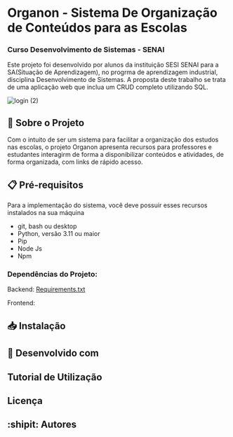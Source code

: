 # Organon - Sistema De Organização de Conteúdos para as Escolas 
### Curso Desenvolvimento de Sistemas - SENAI

Este projeto foi desenvolvido por alunos da instituição SESI SENAI para a SA(Situação de Aprendizagem), no progrma de aprendizagem industrial, disciplina Desenvolvimento de Sistemas. A proposta deste trabalho se trata de uma aplicação web que inclua um CRUD completo utilizando SQL.

![login (2)](https://github.com/user-attachments/assets/15980835-ec93-4748-a9f8-3c54506084c7)

## :closed_book: Sobre o Projeto
Com o intuito de ser um sistema para facilitar a organização dos estudos nas escolas, o projeto Organon apresenta recursos para professores e estudantes interagirm de forma a disponibilizar conteúdos e atividades, de forma organizada, com links de rápido acesso.

## :clipboard: Pré-requisitos
  Para a implementação do sistema, você deve possuir esses recursos instalados na sua máquina

  *  git, bash ou desktop
  *  Python, versão 3.11 ou maior
  *  Pip
  *  Node Js
  *  Npm

  ### Dependências do Projeto:

  Backend: [Requirements.txt](backend/requirements.txt)

  Frontend: [](caminho/para/o/arquivo.extensao)

  
## :inbox_tray: Instalação
## :hammer: Desenvolvido com
## Tutorial de Utilização
## Licença
## :shipit: Autores

